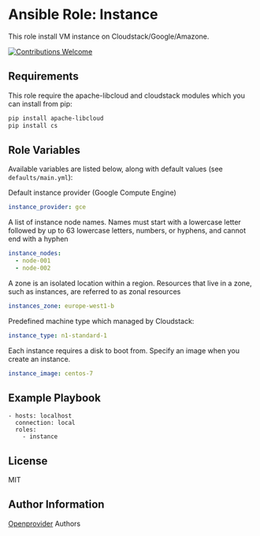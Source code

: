 Ansible Role: Instance
======================

This role install VM instance on Cloudstack/Google/Amazone.

[![Contributions Welcome](https://img.shields.io/badge/contributions-welcome-brightgreen.svg?style=flat)](https://github.com/k8s-community/cluster-deploy/issues)

Requirements
------------

This role require the apache-libcloud and cloudstack modules which you can install from pip:

```sh
pip install apache-libcloud
pip install cs
```

Role Variables
--------------

Available variables are listed below, along with default values (see `defaults/main.yml`):

Default instance provider (Google Compute Engine)
```yaml
instance_provider: gce
```

A list of instance node names.
Names must start with a lowercase letter followed by up to 63 lowercase letters,
numbers, or hyphens, and cannot end with a hyphen
```yaml
instance_nodes:
  - node-001
  - node-002
```

A zone is an isolated location within a region.
Resources that live in a zone, such as instances,
are referred to as zonal resources
```yaml
instances_zone: europe-west1-b
```

Predefined machine type which managed by Cloudstack:
```yaml
instance_type: n1-standard-1
```

Each instance requires a disk to boot from.
Specify an image when you create an instance.
```yaml
instance_image: centos-7
```

Example Playbook
----------------

	- hosts: localhost
	  connection: local
      roles:
        - instance

License
-------

MIT

Author Information
------------------

[Openprovider](https://github.com/openprovider) Authors
